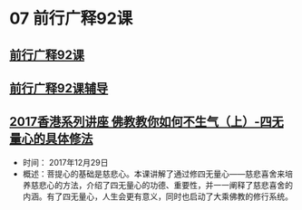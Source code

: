 # 07 前行广释92课

##  [前行广释92课](https://huidengchanxiu.net/refs/qxgs/qxgs-09ptx#前行广释第092课)

##  [前行广释92课辅导](https://huidengchanxiu.net/refs/qxgs/fudao/qxgsfd-09ptx#前行广释第092课辅导)

##  [2017香港系列讲座 佛教教你如何不生气（上）-四无量心的具体修法](https://www.fohuifayu.com/index.php/huideng-jiangtang/fofa-jianxiu/puti-xin/9775-l17095)

- 时间： 2017年12月29日
- 概述：菩提心的基础是慈悲心。本课讲解了通过修四无量心——慈悲喜舍来培养慈悲心的方法，介绍了四无量心的功德、重要性，并一一阐释了慈悲喜舍的内涵。有了四无量心，人生会更有意义，同时也启动了大乘佛教的修行系统。 
